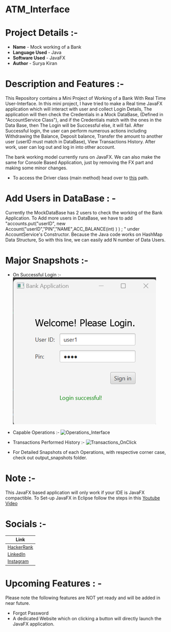 # ATM_Interface 

# Project Details :-

* **Name** - Mock working of a Bank
* **Language Used** - Java
* **Software Used** - JavaFX
* **Author** - Surya Kiran

# Description and Features :- 

This Repository contains a Mini Project of Working of a Bank With Real Time User-Interface. In this mini project, I have tried to make a Real time JavaFX application which will interact with user and collect Login Details, The application will then check the Credentials in a Mock DataBase, (Defined in "AccountService Class"), and if the Credentials match with the ones in the Data Base, then The Login will be Successful else, it will fail. After Successful login, the user can perform numerous actions including Withdrawing the Balance, Deposit balance, Transfer the amount to another user (userID must match in DataBase), View Transactions History. After work, user can log out and log in into other account. 

The bank working model currently runs on JavaFX. We can also make the same for Console Based Application, just by removing the FX part and making some minor changes. 

* To access the Driver class (main method) head over to [this](bank/src/JavaFX_bank_work/Driver.java) path. 


# Add Users in DataBase : - 
Currently the MockDataBase has 2 users to check the working of the Bank Application. To Add more users in DataBase, we have to add "accounts.put("userID", new Account("userID","PIN","NAME",ACC_BALANCE(int) ) ) ; " under AccountService's Constructor. Because the Java code works on HashMap Data Structure, So with this line, we can easily add N number of Data Users. 


# Major Snapshots :- 
* On Successful Login :- 
![Login_Interface](output_snapshots/onSuccessful_Login/login_interface1.png "Mouse hover Title")

* Capable Operations :- 
![Operations_Interface](C:\Users\m01su\Desktop\Bank_Project\output_snapshots\onSuccessful_Login\login_interface1.png "Mouse hover Title")

* Transactions Performed History :- 
![Transactions_OnClick](C:\Users\m01su\Desktop\Bank_Project\output_snapshots\onSuccessful_Login\login_interface1.png "Mouse hover Title")

* For Detailed Snapshots of each Operations, with respective corner case, check out output_snapshots folder. 


# Note :- 
This JavaFX based application will only work if your IDE is JavaFX compactible.
To Set-up JavaFX in Eclipse follow the steps in this [Youtube Video](https://www.youtube.com/watch?v=H12uPhQ-oyY)


# Socials :- 

Link                                                                        |
----------------------------------------------------------------------------|
[HackerRank](https://www.hackerrank.com/Surya_15)|
[LinkedIn](https://www.linkedin.com/in/surya-kiran-3430b525b/)    |
[Instagram](https://www.instagram.com/suryaa.kiran/)             |


# Upcoming Features : - 
Please note the following features are NOT yet ready and will be added in near future. 
* Forgot Password
* A dedicated Website which on clicking a button will directly launch the JavaFX application. 

